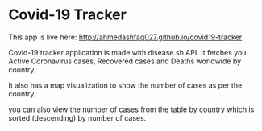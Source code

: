 # Covid-19 Tracker

This app is live here: http://ahmedashfaq027.github.io/covid19-tracker

Covid-19 tracker application is made with disease.sh API. It fetches you Active Coronavirus cases, Recovered cases and Deaths worldwide by country.

It also has a map visualization to show the number of cases as per the country.

you can also view the number of cases from the table by country which is sorted (descending) by number of cases.
